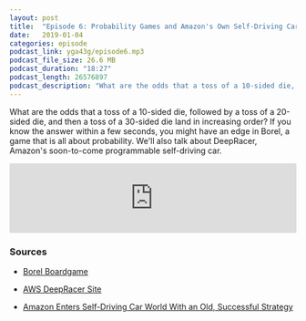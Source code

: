 ```yaml
---
layout: post
title:  "Episode 6: Probability Games and Amazon's Own Self-Driving Car"
date:   2019-01-04
categories: episode
podcast_link: yga43g/episode6.mp3
podcast_file_size: 26.6 MB
podcast_duration: "18:27"
podcast_length: 26576897
podcast_description: "What are the odds that a toss of a 10-sided die, followed by a toss of a 20-sided die, and then a toss of a 30-sided die land in increasing order? If you know the answer within a few seconds, you might have an edge in Borel, a game that is all about probability. We'll also talk about DeepRacer, Amazon's soon-to-come programmable self-driving car."
---
```


What are the odds that a toss of a 10-sided die, followed by a toss of a 20-sided die, and then a toss of a 30-sided die land in increasing order? If you know the answer within a few seconds, you might have an edge in Borel, a game that is all about probability. We'll also talk about DeepRacer, Amazon's soon-to-come programmable self-driving car.

<iframe src='https://www.podbean.com/media/player/fqy6s-a378d2?from=yiiadmin&download=1&version=1' data-link='https://www.podbean.com/media/player/fqy6s-a378d2?from=yiiadmin&download=1&version=1' height='122' width='100%' frameborder='0' scrolling='no' data-name='pb-iframe-player' ></iframe>

### Sources

* [Borel Boardgame](https://www.playborel.com)

* [AWS DeepRacer Site](https://aws.amazon.com/deepracer/)

* [Amazon Enters Self-Driving Car World With an Old, Successful Strategy](https://www.inverse.com/article/51331-amazon-self-driving-cars)


